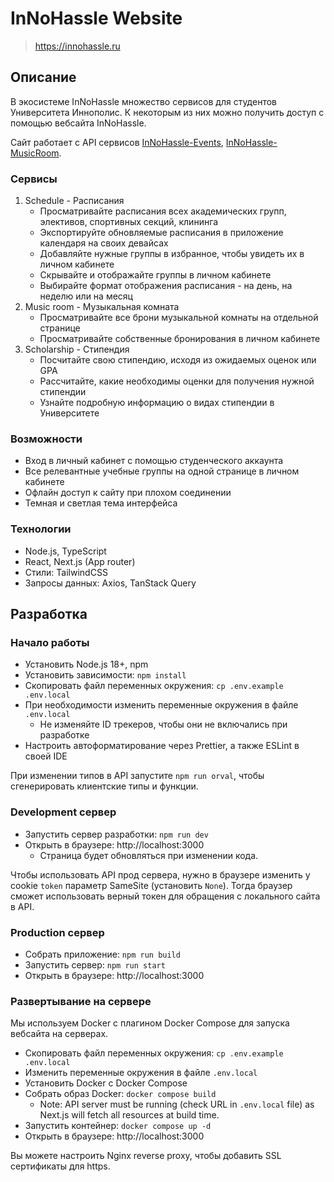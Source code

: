 # InNoHassle Website

> https://innohassle.ru

## Описание

В экосистеме InNoHassle множество сервисов для студентов Университета Иннополис.
К некоторым из них можно получить доступ с помощью вебсайта InNoHassle.

Сайт работает с API сервисов [InNoHassle-Events](https://github.com/one-zero-eight/InNoHassle-Events), [InNoHassle-MusicRoom](https://github.com/one-zero-eight/InNoHassle-MusicRoom).

### Сервисы

1. Schedule - Расписания
   - Просматривайте расписания всех академических групп, элективов, спортивных секций, клининга
   - Экспортируйте обновляемые расписания в приложение календаря на своих девайсах
   - Добавляйте нужные группы в избранное, чтобы увидеть их в личном кабинете
   - Скрывайте и отображайте группы в личном кабинете
   - Выбирайте формат отображения расписания - на день, на неделю или на месяц
2. Music room - Музыкальная комната
   - Просматривайте все брони музыкальной комнаты на отдельной странице
   - Просматривайте собственные бронирования в личном кабинете
3. Scholarship - Стипендия
   - Посчитайте свою стипендию, исходя из ожидаемых оценок или GPA
   - Рассчитайте, какие необходимы оценки для получения нужной стипендии
   - Узнайте подробную информацию о видах стипендии в Университете

### Возможности

- Вход в личный кабинет с помощью студенческого аккаунта
- Все релевантные учебные группы на одной странице в личном кабинете
- Офлайн доступ к сайту при плохом соединении
- Темная и светлая тема интерфейса

### Технологии

- Node.js, TypeScript
- React, Next.js (App router)
- Стили: TailwindCSS
- Запросы данных: Axios, TanStack Query

## Разработка

### Начало работы

- Установить Node.js 18+, npm
- Установить зависимости: `npm install`
- Скопировать файл переменных окружения: `cp .env.example .env.local`
- При необходимости изменить переменные окружения в файле `.env.local`
  - Не изменяйте ID трекеров, чтобы они не включались при разработке
- Настроить автоформатирование через Prettier, а также ESLint в своей IDE

При изменении типов в API запустите `npm run orval`, чтобы сгенерировать клиентские типы и функции.

### Development сервер

- Запустить сервер разработки: `npm run dev`
- Открыть в браузере: http://localhost:3000
  - Страница будет обновляться при изменении кода.

Чтобы использовать API прод сервера, нужно в браузере изменить у cookie `token` параметр SameSite (установить `None`).
Тогда браузер сможет использовать верный токен для обращения с локального сайта в API.

### Production сервер

- Собрать приложение: `npm run build`
- Запустить сервер: `npm run start`
- Открыть в браузере: http://localhost:3000

### Развертывание на сервере

Мы используем Docker с плагином Docker Compose для запуска вебсайта на серверах.

- Скопировать файл переменных окружения: `cp .env.example .env.local`
- Изменить переменные окружения в файле `.env.local`
- Установить Docker с Docker Compose
- Собрать образ Docker: `docker compose build`
  - Note: API server must be running (check URL in `.env.local` file)
    as Next.js will fetch all resources at build time.
- Запустить контейнер: `docker compose up -d`
- Открыть в браузере: http://localhost:3000

Вы можете настроить Nginx reverse proxy, чтобы добавить SSL сертификаты для https.
